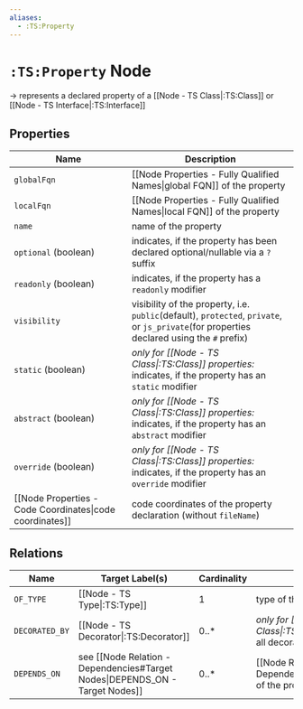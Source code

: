 ```yaml
---
aliases:
  - :TS:Property
---
```

# `:TS:Property` Node

-> represents a declared property of a [[Node - TS Class|:TS:Class]] or [[Node - TS Interface|:TS:Interface]]

## Properties

| Name                                                     | Description                                                                                                                               |
| -------------------------------------------------------- | ----------------------------------------------------------------------------------------------------------------------------------------- |
| `globalFqn`                                              | [[Node Properties - Fully Qualified Names\|global FQN]] of the property                                                                   |
| `localFqn`                                               | [[Node Properties - Fully Qualified Names\|local FQN]] of the property                                                                    |
| `name`                                                   | name of the property                                                                                                                      |
| `optional` (boolean)                                     | indicates, if the property has been declared optional/nullable via a `?` suffix                                                           |
| `readonly` (boolean)                                     | indicates, if the property has a `readonly` modifier                                                                                      |
| `visibility`                                             | visibility of the property, i.e. `public`(default), `protected`, `private`, or `js_private`(for properties declared using the `#` prefix) |
| `static` (boolean)                                       | *only for [[Node - TS Class\|:TS:Class]] properties:* indicates, if the property has an `static` modifier                                 |
| `abstract` (boolean)                                     | *only for [[Node - TS Class\|:TS:Class]] properties:* indicates, if the property has an `abstract` modifier                               |
| `override` (boolean)                                     | *only for [[Node - TS Class\|:TS:Class]] properties:* indicates, if the property has an `override` modifier                               |
| [[Node Properties - Code Coordinates\|code coordinates]] | code coordinates of the property declaration (without `fileName`)                                                                         |

## Relations

| Name           | Target Label(s)                                                              | Cardinality | Description                                                                          |
| -------------- | ---------------------------------------------------------------------------- | ----------- | ------------------------------------------------------------------------------------ |
| `OF_TYPE`      | [[Node - TS Type\|:TS:Type]]                                                 | 1           | type of the property                                                                 |
| `DECORATED_BY` | [[Node - TS Decorator\|:TS:Decorator]]                                       | 0..*        | *only for [[Node - TS Class\|:TS:Class]] properties:* all decorators of the property |
| `DEPENDS_ON`   | see [[Node Relation - Dependencies#Target Nodes\|DEPENDS_ON - Target Nodes]] | 0..*        | [[Node Relation - Dependencies\|dependencies]] of the property                       |

